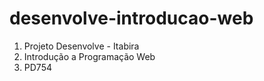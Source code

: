# desenvolve-introducao-web
1. Projeto Desenvolve - Itabira
2. Introdução a Programação Web
3. PD754
